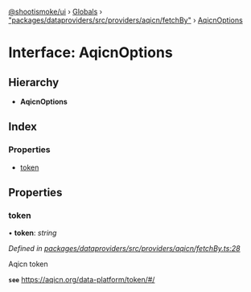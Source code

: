 [@shootismoke/ui](../README.md) › [Globals](../globals.md) › ["packages/dataproviders/src/providers/aqicn/fetchBy"](../modules/_packages_dataproviders_src_providers_aqicn_fetchby_.md) › [AqicnOptions](_packages_dataproviders_src_providers_aqicn_fetchby_.aqicnoptions.md)

# Interface: AqicnOptions

## Hierarchy

* **AqicnOptions**

## Index

### Properties

* [token](_packages_dataproviders_src_providers_aqicn_fetchby_.aqicnoptions.md#token)

## Properties

###  token

• **token**: *string*

*Defined in [packages/dataproviders/src/providers/aqicn/fetchBy.ts:28](https://github.com/shootismoke/common/blob/af8195a/packages/dataproviders/src/providers/aqicn/fetchBy.ts#L28)*

Aqicn token

**`see`** https://aqicn.org/data-platform/token/#/
